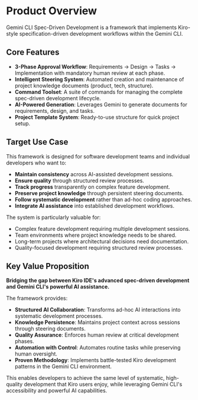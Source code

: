 # Product Overview

Gemini CLI Spec-Driven Development is a framework that implements Kiro-style specification-driven development workflows within the Gemini CLI.

## Core Features

- **3-Phase Approval Workflow**: Requirements → Design → Tasks → Implementation with mandatory human review at each phase.
- **Intelligent Steering System**: Automated creation and maintenance of project knowledge documents (product, tech, structure).
- **Command Toolset**: A suite of commands for managing the complete spec-driven development lifecycle.
- **AI-Powered Generation**: Leverages Gemini to generate documents for requirements, design, and tasks.
- **Project Template System**: Ready-to-use structure for quick project setup.

## Target Use Case

This framework is designed for software development teams and individual developers who want to:

- **Maintain consistency** across AI-assisted development sessions.
- **Ensure quality** through structured review processes.
- **Track progress** transparently on complex feature development.
- **Preserve project knowledge** through persistent steering documents.
- **Follow systematic development** rather than ad-hoc coding approaches.
- **Integrate AI assistance** into established development workflows.

The system is particularly valuable for:
- Complex feature development requiring multiple development sessions.
- Team environments where project knowledge needs to be shared.
- Long-term projects where architectural decisions need documentation.
- Quality-focused development requiring structured review processes.

## Key Value Proposition

**Bridging the gap between Kiro IDE's advanced spec-driven development and Gemini CLI's powerful AI assistance.** 

The framework provides:
- **Structured AI Collaboration**: Transforms ad-hoc AI interactions into systematic development processes.
- **Knowledge Persistence**: Maintains project context across sessions through steering documents.
- **Quality Assurance**: Enforces human review at critical development phases.
- **Automation with Control**: Automates routine tasks while preserving human oversight.
- **Proven Methodology**: Implements battle-tested Kiro development patterns in the Gemini CLI environment.

This enables developers to achieve the same level of systematic, high-quality development that Kiro users enjoy, while leveraging Gemini CLI's accessibility and powerful AI capabilities.
